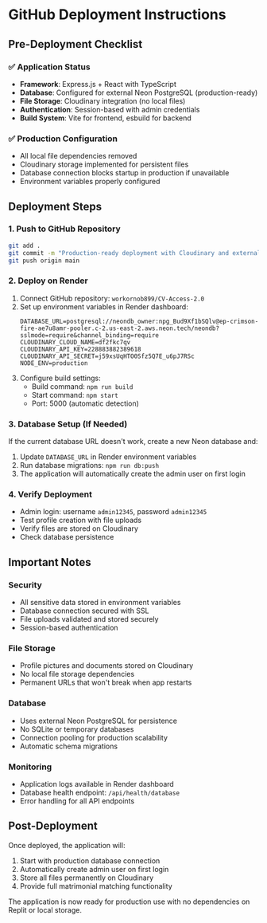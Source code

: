 # GitHub Deployment Instructions

## Pre-Deployment Checklist

### ✅ Application Status
- **Framework**: Express.js + React with TypeScript
- **Database**: Configured for external Neon PostgreSQL (production-ready)
- **File Storage**: Cloudinary integration (no local files)
- **Authentication**: Session-based with admin credentials
- **Build System**: Vite for frontend, esbuild for backend

### ✅ Production Configuration
- All local file dependencies removed
- Cloudinary storage implemented for persistent files
- Database connection blocks startup in production if unavailable
- Environment variables properly configured

## Deployment Steps

### 1. Push to GitHub Repository
```bash
git add .
git commit -m "Production-ready deployment with Cloudinary and external database"
git push origin main
```

### 2. Deploy on Render
1. Connect GitHub repository: `workornob899/CV-Access-2.0`
2. Set up environment variables in Render dashboard:
   ```
   DATABASE_URL=postgresql://neondb_owner:npg_Bud9Xf1bSQlv@ep-crimson-fire-ae7u8amr-pooler.c-2.us-east-2.aws.neon.tech/neondb?sslmode=require&channel_binding=require
   CLOUDINARY_CLOUD_NAME=df2fkc7qv
   CLOUDINARY_API_KEY=228883882389618
   CLOUDINARY_API_SECRET=j59xsUqHTO0Sfz5Q7E_u6pJ7RSc
   NODE_ENV=production
   ```
3. Configure build settings:
   - Build command: `npm run build`
   - Start command: `npm start`
   - Port: 5000 (automatic detection)

### 3. Database Setup (If Needed)
If the current database URL doesn't work, create a new Neon database and:
1. Update `DATABASE_URL` in Render environment variables
2. Run database migrations: `npm run db:push`
3. The application will automatically create the admin user on first login

### 4. Verify Deployment
- Admin login: username `admin12345`, password `admin12345`
- Test profile creation with file uploads
- Verify files are stored on Cloudinary
- Check database persistence

## Important Notes

### Security
- All sensitive data stored in environment variables
- Database connection secured with SSL
- File uploads validated and stored securely
- Session-based authentication

### File Storage
- Profile pictures and documents stored on Cloudinary
- No local file storage dependencies
- Permanent URLs that won't break when app restarts

### Database
- Uses external Neon PostgreSQL for persistence
- No SQLite or temporary databases
- Connection pooling for production scalability
- Automatic schema migrations

### Monitoring
- Application logs available in Render dashboard
- Database health endpoint: `/api/health/database`
- Error handling for all API endpoints

## Post-Deployment
Once deployed, the application will:
1. Start with production database connection
2. Automatically create admin user on first login
3. Store all files permanently on Cloudinary
4. Provide full matrimonial matching functionality

The application is now ready for production use with no dependencies on Replit or local storage.